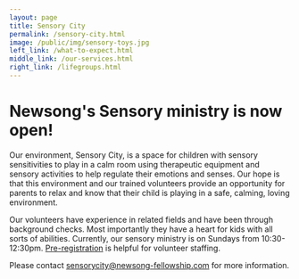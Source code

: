 ```yaml
---
layout: page
title: Sensory City
permalink: /sensory-city.html
image: /public/img/sensory-toys.jpg
left_link: /what-to-expect.html
middle_link: /our-services.html
right_link: /lifegroups.html
---
```


<h1 class="title is-size-5-mobile is-uppercase">
  Newsong's Sensory ministry is now open!
</h1>

Our environment, Sensory City, is a space for children with sensory sensitivities to play in a calm room using therapeutic equipment and sensory activities to help regulate their emotions and senses. Our hope is that this environment and our trained volunteers provide an opportunity for parents to relax and know that their child is playing in a safe, calming, loving environment.

Our volunteers have experience in related fields and have been through background checks. Most importantly they have a heart for kids with all sorts of abilities. Currently, our sensory ministry is on Sundays from 10:30-12:30pm. <a href="https://goo.gl/forms/hOhY6hQX5XNROC4M2">Pre-registration</a> is helpful for volunteer staffing.

Please contact <a href="mailto:sensorycity@newsong-fellowship.com?subject=Sensory%20City">sensorycity@newsong-fellowship.com</a> for more information.
